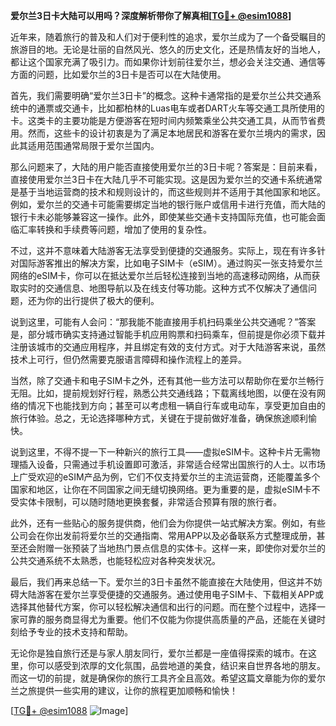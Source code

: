 **爱尔兰3日卡大陆可以用吗？深度解析带你了解真相[[TG💪+ @esim1088](https://t.me/s/esim1088)]**

近年来，随着旅行的普及和人们对于便利性的追求，爱尔兰成为了一个备受瞩目的旅游目的地。无论是壮丽的自然风光、悠久的历史文化，还是热情友好的当地人，都让这个国家充满了吸引力。而如果你计划前往爱尔兰，想必会关注交通、通信等方面的问题，比如爱尔兰的3日卡是否可以在大陆使用。

首先，我们需要明确“爱尔兰3日卡”的概念。这种卡通常指的是爱尔兰公共交通系统中的通票或交通卡，比如都柏林的Luas电车或者DART火车等交通工具所使用的卡。这类卡的主要功能是方便游客在短时间内频繁乘坐公共交通工具，从而节省费用。然而，这些卡的设计初衷是为了满足本地居民和游客在爱尔兰境内的需求，因此其适用范围通常局限于爱尔兰国内。

那么问题来了，大陆的用户能否直接使用爱尔兰的3日卡呢？答案是：目前来看，直接使用爱尔兰3日卡在大陆几乎不可能实现。这是因为爱尔兰的交通卡系统通常是基于当地运营商的技术和规则设计的，而这些规则并不适用于其他国家和地区。例如，爱尔兰的交通卡可能需要绑定当地的银行账户或信用卡进行充值，而大陆的银行卡未必能够兼容这一操作。此外，即使某些交通卡支持国际充值，也可能会面临汇率转换和手续费等问题，增加了使用的复杂性。

不过，这并不意味着大陆游客无法享受到便捷的交通服务。实际上，现在有许多针对国际游客推出的解决方案，比如电子SIM卡（eSIM）。通过购买一张支持爱尔兰网络的eSIM卡，你可以在抵达爱尔兰后轻松连接到当地的高速移动网络，从而获取实时的交通信息、地图导航以及在线支付等功能。这种方式不仅解决了通信问题，还为你的出行提供了极大的便利。

说到这里，可能有人会问：“那我能不能直接用手机扫码乘坐公共交通呢？”答案是，部分城市确实支持通过智能手机应用购票和扫码乘车，但前提是你必须下载并注册该城市的交通应用程序，并且绑定有效的支付方式。对于大陆游客来说，虽然技术上可行，但仍然需要克服语言障碍和操作流程上的差异。

当然，除了交通卡和电子SIM卡之外，还有其他一些方法可以帮助你在爱尔兰畅行无阻。比如，提前规划好行程，熟悉公共交通线路；下载离线地图，以便在没有网络的情况下也能找到方向；甚至可以考虑租一辆自行车或电动车，享受更加自由的旅行体验。总之，无论选择哪种方式，关键在于提前做好准备，确保旅途顺利愉快。

说到这里，不得不提一下一种新兴的旅行工具——虚拟eSIM卡。这种卡片无需物理插入设备，只需通过手机设置即可激活，非常适合经常出国旅行的人士。以市场上广受欢迎的eSIM产品为例，它们不仅支持爱尔兰的主流运营商，还能覆盖多个国家和地区，让你在不同国家之间无缝切换网络。更为重要的是，虚拟eSIM卡不受实体卡限制，可以随时随地更换套餐，非常适合预算有限的旅行者。

此外，还有一些贴心的服务提供商，他们会为你提供一站式解决方案。例如，有些公司会在你出发前将爱尔兰的交通指南、常用APP以及必备联系方式整理成册，甚至还会附赠一张预装了当地热门景点信息的实体卡。这样一来，即使你对爱尔兰的公共交通系统不太熟悉，也能轻松应对各种突发状况。

最后，我们再来总结一下。爱尔兰的3日卡虽然不能直接在大陆使用，但这并不妨碍大陆游客在爱尔兰享受便捷的交通服务。通过使用电子SIM卡、下载相关APP或选择其他替代方案，你可以轻松解决通信和出行的问题。而在整个过程中，选择一家可靠的服务商显得尤为重要。他们不仅能为你提供高质量的产品，还能在关键时刻给予专业的技术支持和帮助。

无论你是独自旅行还是与家人朋友同行，爱尔兰都是一座值得探索的城市。在这里，你可以感受到浓厚的文化氛围，品尝地道的美食，结识来自世界各地的朋友。而这一切的前提，就是确保你的旅行工具齐全且高效。希望这篇文章能为你的爱尔兰之旅提供一些实用的建议，让你的旅程更加顺畅和愉快！

[[TG💪+ @esim1088](https://t.me/s/esim1088) ![Image](https://i.postimg.cc/4NQfJmqS/Snipaste-2025-05-13-00-14-12.png)]